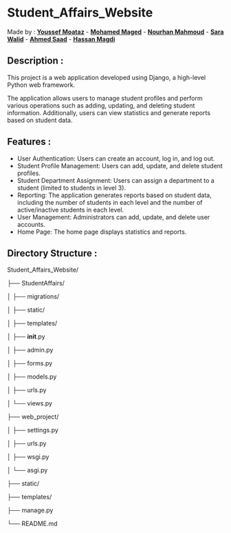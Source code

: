 # Student_Affairs_Website
Made by : [**Youssef Moataz**](https://github.com/YoussefMoataz) - [**Mohamed Maged**](https://github.com/Ibn-Maged) - [**Nourhan Mahmoud**](https://github.com/NourhanMahmoudd) - 
[**Sara Walid**](https://github.com/sarawalid99) - [**Ahmed Saad**](https://github.com/ahmedsaad123456) - [**Hassan Magdi**](https://github.com/hassan1876) 

Description :
--------------------------------------------
This project is a web application developed using Django, a high-level Python web framework. 

The application allows users to manage student profiles and perform various operations such as adding, updating, and deleting student information. Additionally, users can view statistics and generate reports based on student data.

Features :
--------------------------------------------
- User Authentication: Users can create an account, log in, and log out.
- Student Profile Management: Users can add, update, and delete student profiles.
- Student Department Assignment: Users can assign a department to a student (limited to students in level 3).
- Reporting: The application generates reports based on student data, including the number of students in each level and the number of active/inactive students in each level.
- User Management: Administrators can add, update, and delete user accounts.
- Home Page: The home page displays statistics and reports.

Directory Structure :
--------------------------------------------
Student_Affairs_Website/

├── StudentAffairs/

│   ├── migrations/

│   ├── static/

│   ├── templates/

│   ├── __init__.py

│   ├── admin.py

│   ├── forms.py

│   ├── models.py

│   ├── urls.py

│   └── views.py

├── web_project/

│   ├── settings.py

│   ├── urls.py

│   ├── wsgi.py

│   └── asgi.py

├── static/

├── templates/

├── manage.py

└── README.md

